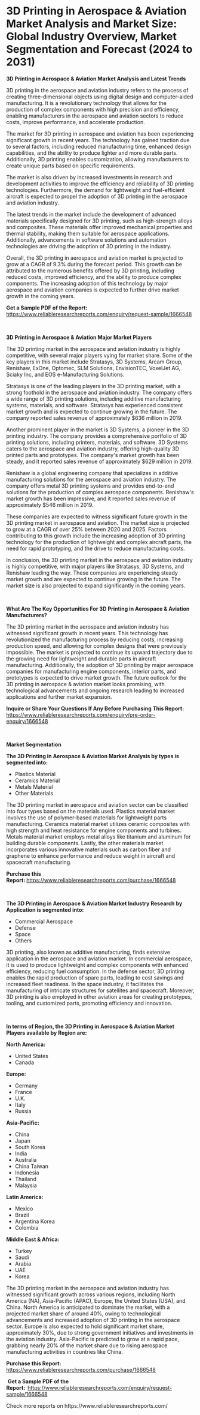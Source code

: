 <p><h1>3D Printing in Aerospace & Aviation Market Analysis and Market Size: Global Industry Overview, Market Segmentation and Forecast (2024 to 2031)</h1></p><p><strong>3D Printing in Aerospace & Aviation Market Analysis and Latest Trends</strong></p>
<p><p>3D printing in the aerospace and aviation industry refers to the process of creating three-dimensional objects using digital design and computer-aided manufacturing. It is a revolutionary technology that allows for the production of complex components with high precision and efficiency, enabling manufacturers in the aerospace and aviation sectors to reduce costs, improve performance, and accelerate production.</p><p>The market for 3D printing in aerospace and aviation has been experiencing significant growth in recent years. The technology has gained traction due to several factors, including reduced manufacturing time, enhanced design capabilities, and the ability to produce lighter and more durable parts. Additionally, 3D printing enables customization, allowing manufacturers to create unique parts based on specific requirements.</p><p>The market is also driven by increased investments in research and development activities to improve the efficiency and reliability of 3D printing technologies. Furthermore, the demand for lightweight and fuel-efficient aircraft is expected to propel the adoption of 3D printing in the aerospace and aviation industry.</p><p>The latest trends in the market include the development of advanced materials specifically designed for 3D printing, such as high-strength alloys and composites. These materials offer improved mechanical properties and thermal stability, making them suitable for aerospace applications. Additionally, advancements in software solutions and automation technologies are driving the adoption of 3D printing in the industry.</p><p>Overall, the 3D printing in aerospace and aviation market is projected to grow at a CAGR of 9.3% during the forecast period. This growth can be attributed to the numerous benefits offered by 3D printing, including reduced costs, improved efficiency, and the ability to produce complex components. The increasing adoption of this technology by major aerospace and aviation companies is expected to further drive market growth in the coming years.</p></p>
<p><strong>Get a Sample PDF of the Report:&nbsp;</strong> <a href="https://www.reliableresearchreports.com/enquiry/request-sample/1666548">https://www.reliableresearchreports.com/enquiry/request-sample/1666548</a></p>
<p>&nbsp;</p>
<p><strong>3D Printing in Aerospace & Aviation Major Market Players</strong></p>
<p><p>The 3D printing market in the aerospace and aviation industry is highly competitive, with several major players vying for market share. Some of the key players in this market include Stratasys, 3D Systems, Arcam Group, Renishaw, ExOne, Optomec, SLM Solutions, EnvisionTEC, VoxelJet AG, Sciaky Inc, and EOS e-Manufacturing Solutions.</p><p>Stratasys is one of the leading players in the 3D printing market, with a strong foothold in the aerospace and aviation industry. The company offers a wide range of 3D printing solutions, including additive manufacturing systems, materials, and software. Stratasys has experienced consistent market growth and is expected to continue growing in the future. The company reported sales revenue of approximately $636 million in 2019.</p><p>Another prominent player in the market is 3D Systems, a pioneer in the 3D printing industry. The company provides a comprehensive portfolio of 3D printing solutions, including printers, materials, and software. 3D Systems caters to the aerospace and aviation industry, offering high-quality 3D printed parts and prototypes. The company's market growth has been steady, and it reported sales revenue of approximately $629 million in 2019.</p><p>Renishaw is a global engineering company that specializes in additive manufacturing solutions for the aerospace and aviation industry. The company offers metal 3D printing systems and provides end-to-end solutions for the production of complex aerospace components. Renishaw's market growth has been impressive, and it reported sales revenue of approximately $546 million in 2019.</p><p>These companies are expected to witness significant future growth in the 3D printing market in aerospace and aviation. The market size is projected to grow at a CAGR of over 25% between 2020 and 2025. Factors contributing to this growth include the increasing adoption of 3D printing technology for the production of lightweight and complex aircraft parts, the need for rapid prototyping, and the drive to reduce manufacturing costs.</p><p>In conclusion, the 3D printing market in the aerospace and aviation industry is highly competitive, with major players like Stratasys, 3D Systems, and Renishaw leading the way. These companies are experiencing steady market growth and are expected to continue growing in the future. The market size is also projected to expand significantly in the coming years.</p></p>
<p>&nbsp;</p>
<p><strong>What Are The Key Opportunities For 3D Printing in Aerospace & Aviation Manufacturers?</strong></p>
<p><p>The 3D printing market in the aerospace and aviation industry has witnessed significant growth in recent years. This technology has revolutionized the manufacturing process by reducing costs, increasing production speed, and allowing for complex designs that were previously impossible. The market is projected to continue its upward trajectory due to the growing need for lightweight and durable parts in aircraft manufacturing. Additionally, the adoption of 3D printing by major aerospace companies for manufacturing engine components, interior parts, and prototypes is expected to drive market growth. The future outlook for the 3D printing in aerospace & aviation market looks promising, with technological advancements and ongoing research leading to increased applications and further market expansion.</p></p>
<p><strong>Inquire or Share Your Questions If Any Before Purchasing This Report:</strong> <a href="https://www.reliableresearchreports.com/enquiry/pre-order-enquiry/1666548">https://www.reliableresearchreports.com/enquiry/pre-order-enquiry/1666548</a></p>
<p>&nbsp;</p>
<p><strong>Market Segmentation</strong></p>
<p><strong>The 3D Printing in Aerospace & Aviation Market Analysis by types is segmented into:</strong></p>
<p><ul><li>Plastics Material</li><li>Ceramics Material</li><li>Metals Material</li><li>Other Materials</li></ul></p>
<p><p>The 3D printing market in aerospace and aviation sector can be classified into four types based on the materials used. Plastics material market involves the use of polymer-based materials for lightweight parts manufacturing. Ceramics material market utilizes ceramic composites with high strength and heat resistance for engine components and turbines. Metals material market employs metal alloys like titanium and aluminum for building durable components. Lastly, the other materials market incorporates various innovative materials such as carbon fiber and graphene to enhance performance and reduce weight in aircraft and spacecraft manufacturing.</p></p>
<p><strong>Purchase this Report:&nbsp;</strong><a href="https://www.reliableresearchreports.com/purchase/1666548">https://www.reliableresearchreports.com/purchase/1666548</a></p>
<p>&nbsp;</p>
<p><strong>The 3D Printing in Aerospace & Aviation Market Industry Research by Application is segmented into:</strong></p>
<p><ul><li>Commercial Aerospace</li><li>Defense</li><li>Space</li><li>Others</li></ul></p>
<p><p>3D printing, also known as additive manufacturing, finds extensive application in the aerospace and aviation market. In commercial aerospace, it is used to produce lightweight and complex components with enhanced efficiency, reducing fuel consumption. In the defense sector, 3D printing enables the rapid production of spare parts, leading to cost savings and increased fleet readiness. In the space industry, it facilitates the manufacturing of intricate structures for satellites and spacecraft. Moreover, 3D printing is also employed in other aviation areas for creating prototypes, tooling, and customized parts, promoting efficiency and innovation.</p></p>
<p>&nbsp;</p>
<p><strong>In terms of Region, the 3D Printing in Aerospace & Aviation Market Players available by Region are:</strong></p>
<p>
    <p> <strong> North America: </strong>
        <ul>
            <li>United States</li>
            <li>Canada</li>
        </ul>
        </p> 
    <p> <strong> Europe: </strong>
        <ul>
            <li>Germany</li>
            <li>France</li>
            <li>U.K.</li>
            <li>Italy</li>
            <li>Russia</li>
        </ul>
        </p> 
    <p> <strong> Asia-Pacific: </strong>
        <ul>
            <li>China</li>
            <li>Japan</li>
            <li>South Korea</li>
            <li>India</li>
            <li>Australia</li>
            <li>China Taiwan</li>
            <li>Indonesia</li>
            <li>Thailand</li>
            <li>Malaysia</li>
        </ul>
        </p> 
    <p> <strong> Latin America: </strong>
        <ul>
            <li>Mexico</li>
            <li>Brazil</li>
            <li>Argentina Korea</li>
            <li>Colombia</li>
        </ul>
        </p> 
    <p> <strong> Middle East & Africa: </strong>
        <ul>
            <li>Turkey</li>
            <li>Saudi</li>
            <li>Arabia</li>
            <li>UAE</li>
            <li>Korea</li>
        </ul>
    </p>
    </p>
<p><p>The 3D printing market in the aerospace and aviation industry has witnessed significant growth across various regions, including North America (NA), Asia-Pacific (APAC), Europe, the United States (USA), and China. North America is anticipated to dominate the market, with a projected market share of around 40%, owing to technological advancements and increased adoption of 3D printing in the aerospace sector. Europe is also expected to hold significant market share, approximately 30%, due to strong government initiatives and investments in the aviation industry. Asia-Pacific is predicted to grow at a rapid pace, grabbing nearly 20% of the market share due to rising aerospace manufacturing activities in countries like China.</p></p>
<p><strong>Purchase this Report: </strong><a href="https://www.reliableresearchreports.com/purchase/1666548">https://www.reliableresearchreports.com/purchase/1666548</a></p>
<p>&nbsp;<strong>Get a Sample PDF of the Report:&nbsp;&nbsp;</strong><a href="https://www.reliableresearchreports.com/enquiry/request-sample/1666548">https://www.reliableresearchreports.com/enquiry/request-sample/1666548</a></p>
<p><strong></strong></p>
<p>Check more reports on https://www.reliableresearchreports.com/</p>